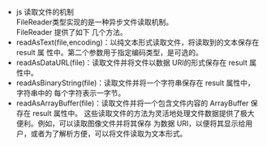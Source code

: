 - js 读取文件的机制  
FileReader类型实现的是一种异步文件读取机制。  
FileReader 提供了如下 几个方法。 
- readAsText(file,encoding)：以纯文本形式读取文件，将读取到的文本保存在 result 属 性中。第二个参数用于指定编码类型，是可选的。
- readAsDataURL(file)：读取文件并将文件以数据 URI的形式保存在 result 属性中。  
- readAsBinaryString(file)：读取文件并将一个字符串保存在 result 属性中，字符串中的 每个字符表示一字节。   
- readAsArrayBuffer(file)：读取文件并将一个包含文件内容的 ArrayBuffer 保存在 result 属性中。 这些读取文件的方法为灵活地处理文件数据提供了极大便利。例如，可以读取图像文件并将其保存 为数据 URI，以便将其显示给用户，或者为了解析方便，可以将文件读取为文本形式。 
